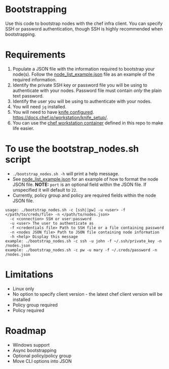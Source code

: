 # Bootstrapping
Use this code to bootstrap nodes with the chef infra client. You can specify SSH or password authentication, though SSH is highly recommended when bootstrapping.

# Requirements
1. Populate a JSON file with the information required to bootstrap your node(s). Follow the [node_list_example.json](./node_list_example.json) file as an example of the required information.
1. Identify the private SSH key or password file you will be using to authenticate with your nodes. Password file must contain *only* the plain text password.
1. Identify the user you will be using to authenticate with your nodes.
1. You will need `jq` installed.
1. You will need to have [knife configured](./configure_knife.sh). https://docs.chef.io/workstation/knife_setup/.
1. You can use the [chef workstation container](../workstation/docker/Dockerfile) defined in this repo to make life easier.

# To use the bootstrap_nodes.sh script
 - `./bootstrap_nodes.sh -h` will print a help message.
 - See [node_list_example.json](./node_list_example.json) for an example of how to format the node JSON file. **NOTE:** `port` is an optional field within the JSON file. If unspecified it will default to `22`.
 - Currently, policy group and policy are required fields within the node JSON file.

```
usage: ./bootstrap_nodes.sh -c [ssh||pw] -u <user> -f </path/to/creds/file> -n </path/to/nodes.json>
  -c <connection> SSH or user:password
  -u <user> The user to authenticate as
  -f <credentials file> Path to SSH file or a file containing password
  -n <nodes JSON file> Path to JSON file containing node information
  -h <help> Display this message
example: ./bootstrap_nodes.sh -c ssh -u john -f ~/.ssh/private_key -n /nodes.json
example: ./bootstrap_nodes.sh -c pw -u mary -f ~/.creds/password -n /nodes.json
```

# Limitations
 - Linux only
 - No option to specify client version - the latest chef client version will be installed
 - Policy group required
 - Policy required

# Roadmap
 - Windows support
 - Async bootstrapping
 - Optional policy/policy group
 - Move CLI options into JSON
